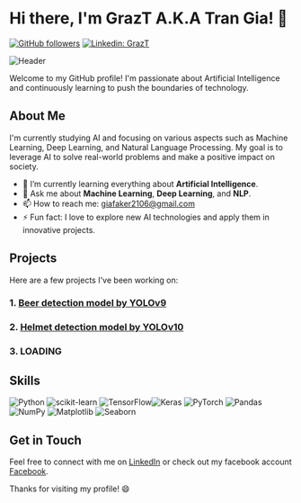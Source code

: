 # Hi there, I'm GrazT A.K.A Tran Gia! 👋

[![GitHub followers](https://img.shields.io/github/followers/dinhgia2106?label=Follow&style=social)](https://github.com/dinhgia2106) 
[![Linkedin: GrazT](https://img.shields.io/badge/-grazt-blue?style=flat-square&logo=Linkedin&logoColor=white&link=https://www.linkedin.com/in/grazt/)](https://www.linkedin.com/in/grazt/)

![Header](https://camo.githubusercontent.com/2d25116b341cf595a9ac9a8d726eb4b2c7cc25f4e6ec42618891a6535cc59938/68747470733a2f2f706e672e706e67747265652e636f6d2f7468756d625f6261636b2f66683236302f6261636b67726f756e642f32303233303732322f706e67747265652d7374756e6e696e672d33642d696c6c757374726174696f6e2d666561747572696e672d612d77686974652d6f7269656e74616c2d647261676f6e2d73696c686f75657474652d61646f726e65642d776974682d696d6167655f333737353239332e6a7067)

Welcome to my GitHub profile! I'm passionate about Artificial Intelligence and continuously learning to push the boundaries of technology.

## About Me

I'm currently studying AI and focusing on various aspects such as Machine Learning, Deep Learning, and Natural Language Processing. My goal is to leverage AI to solve real-world problems and make a positive impact on society.

- 🌱 I’m currently learning everything about **Artificial Intelligence**.
- 💬 Ask me about **Machine Learning**, **Deep Learning**, and **NLP**.
- 📫 How to reach me: [giafaker2106@gmail.com](mailto:dinhgia2106.com)
- ⚡ Fun fact: I love to explore new AI technologies and apply them in innovative projects.

## Projects

Here are a few projects I've been working on:

### 1. [Beer detection model by YOLOv9](https://github.com/dinhgia2106/Beer-detection-model-by-YOLOv9)

### 2. [Helmet detection model by YOLOv10](https://github.com/dinhgia2106/Helmet-detect-by-YOLOv10)

### 3. LOADING

## Skills

![Python](https://img.shields.io/badge/Python-FFD43B?style=flat&logo=python&logoColor=blue) ![scikit-learn](https://img.shields.io/badge/scikit--learn-F7931E?style=flat&logo=scikit-learn&logoColor=white) ![TensorFlow](https://img.shields.io/badge/TensorFlow-FF6F00?style=flat&logo=TensorFlow&logoColor=white)![Keras](https://img.shields.io/badge/Keras-D00000?style=flat&logo=Keras&logoColor=white) ![PyTorch](https://img.shields.io/badge/PyTorch-EE4C2C?style=flat&logo=PyTorch&logoColor=white) ![Pandas](https://img.shields.io/badge/Pandas-150458?style=flat&logo=pandas&logoColor=white) ![NumPy](https://img.shields.io/badge/NumPy-013243?style=flat&logo=NumPy&logoColor=white) ![Matplotlib](https://img.shields.io/badge/Matplotlib-FFFFFF?style=flat&logo=matplotlib&logoColor=black) ![Seaborn](https://img.shields.io/badge/Seaborn-FFFFFF?style=flat&logoColor=blue) 

## Get in Touch

Feel free to connect with me on [LinkedIn](https://www.linkedin.com/in/grazt/) or check out my facebook account [Facebook](https://www.fb.com/grazt.2106).

Thanks for visiting my profile! 😄

